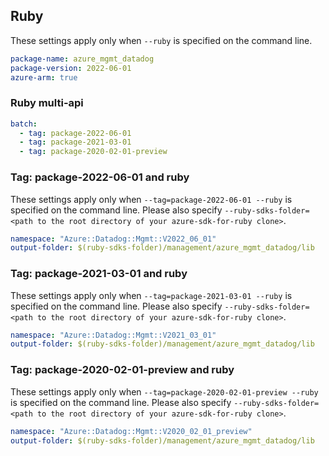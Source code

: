 ## Ruby

These settings apply only when `--ruby` is specified on the command line.

``` yaml
package-name: azure_mgmt_datadog
package-version: 2022-06-01
azure-arm: true
```

### Ruby multi-api

``` yaml $(ruby) && $(multiapi)
batch:
  - tag: package-2022-06-01
  - tag: package-2021-03-01
  - tag: package-2020-02-01-preview
```

### Tag: package-2022-06-01 and ruby

These settings apply only when `--tag=package-2022-06-01 --ruby` is specified on the command line.
Please also specify `--ruby-sdks-folder=<path to the root directory of your azure-sdk-for-ruby clone>`.

``` yaml $(tag) == 'package-2022-06-01' && $(ruby)
namespace: "Azure::Datadog::Mgmt::V2022_06_01"
output-folder: $(ruby-sdks-folder)/management/azure_mgmt_datadog/lib
```

### Tag: package-2021-03-01 and ruby

These settings apply only when `--tag=package-2021-03-01 --ruby` is specified on the command line.
Please also specify `--ruby-sdks-folder=<path to the root directory of your azure-sdk-for-ruby clone>`.

``` yaml $(tag) == 'package-2021-03-01' && $(ruby)
namespace: "Azure::Datadog::Mgmt::V2021_03_01"
output-folder: $(ruby-sdks-folder)/management/azure_mgmt_datadog/lib
```

### Tag: package-2020-02-01-preview and ruby

These settings apply only when `--tag=package-2020-02-01-preview --ruby` is specified on the command line.
Please also specify `--ruby-sdks-folder=<path to the root directory of your azure-sdk-for-ruby clone>`.

``` yaml $(tag) == 'package-2020-02-01-preview' && $(ruby)
namespace: "Azure::Datadog::Mgmt::V2020_02_01_preview"
output-folder: $(ruby-sdks-folder)/management/azure_mgmt_datadog/lib
```
